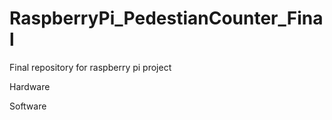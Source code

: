 # RaspberryPi_PedestianCounter_Final
Final repository for raspberry pi project

Hardware


Software
